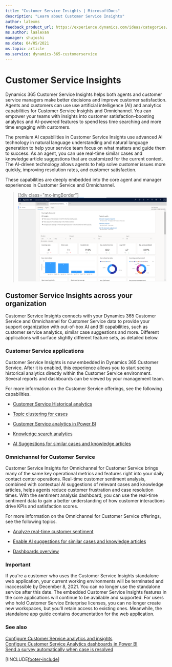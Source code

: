 ```yaml
---
title: "Customer Service Insights | MicrosoftDocs"
description: "Learn about Customer Service Insights"
author: lalexms
feedback_product_url: https://experience.dynamics.com/ideas/categories/list/?category=a7f4a807-de3b-eb11-a813-000d3a579c38&forum=b68e50a6-88d9-e811-a96b-000d3a1be7ad
ms.author: laalexan
manager: shujoshi
ms.date: 04/05/2021
ms.topic: article
ms.service: dynamics-365-customerservice
---
```


# Customer Service Insights

Dynamics 365 Customer Service Insights helps both agents and customer service managers make better decisions and improve customer satisfaction. Agents and customers can use use artificial intelligence (AI) and analytics capabilities for Customer Service Insights and Omnichannel. You can empower your teams with insights into customer satisfaction–boosting analytics and AI-powered features to spend less time searching and more time engaging with customers. 

The premium AI capabilities in Customer Service Insights use advanced AI technology in natural language understanding and natural language generation to help your service team focus on what matters and guide them to success. As an agent, you can use real-time similar cases and knowledge article suggestions that are customized for the current context. The AI-driven technology allows agents to help solve customer issues more quickly, improving resolution rates, and customer satisfaction. 

These capabilities are deeply embedded into the core agent and manager experiences in Customer Service and Omnichannel. 

> [!div class="mx-imgBorder"]
>![Customer Service Insights](media/customer-service-insights.png "Customer Service Insights")

## Customer Service Insights across your organization

Customer Service Insights connects with your Dynamics 365 Customer Service and Omnichannel for Customer Service data to provide your support organization with out-of-box AI and BI capabilities, such as customer service analytics, similar case suggestions and more. Different applications will surface slightly different feature sets, as detailed below.

### Customer Service applications

Customer Service Insights is now embedded in Dynamics 365 Customer Service. After it is enabled, this experience allows you to start seeing historical analytics directly within the Customer Service environment. Several reports and dashboards can be viewed by your management team.

For more information on the Customer Service offerings, see the following capabilities.

- [Customer Service Historical analytics](configure-cs-historical-analytics-csh.md)

- [Topic clustering for cases](configure-topics-clustering-cases-cs.md)

- [Customer Service analytics in Power BI](configure-customer-service-analytics-dashboard.md)

- [Knowledge search analytics](enable-knowledge-search-insights.md)

- [AI Suggestions for similar cases and knowledge articles](csw-enable-ai-suggested-cases-knowledge-articles.md)

### Omnichannel for Customer Service

Customer Service Insights for Omnichannel for Customer Service brings many of the same key operational metrics and features right into your daily contact center operations. Real-time customer sentiment analysis, combined with contextual AI suggestions of relevant cases and knowledge articles, helps agents reduce customer frustration and case resolution times. With the sentiment analysis dashboard, you can use the real-time sentiment data to gain a better understanding of how customer interactions drive KPIs and satisfaction scores.

For more information on the Omnichannel for Customer Service offerings, see the following topics.

- [Analyze real-time customer sentiment](enable-sentiment-analysis.md)

- [Enable AI suggestions for similar cases and knowledge articles](csw-enable-ai-suggested-cases-knowledge-articles.md)

- [Dashboards overview](customer-service-analytics-insights-csh.md)

### Important

If you're a customer who uses the Customer Service Insights standalone web application, your current working environments will be terminated and inaccessible by December 8, 2021. You can no longer use the standalone service after this date. The embedded Customer Service Insights features in the core applications will continue to be available and supported. For users who hold Customer Service Enterprise licenses, you can no longer create new workspaces, but you'll retain access to existing ones. Meanwhile, the standalone app guide contains documentation for the web application.

### See also

[Configure Customer Service analytics and insights](configure-customer-service-analytics-insights-csh.md) <br>
[Configure Customer Service Analytics dashboards in Power BI](configure-customer-service-analytics-dashboard.md) <br>
[Send a survey automatically when case is resolved](https://go.microsoft.com/fwlink/p/?linkid=2153819)

[!INCLUDE[footer-include](../includes/footer-banner.md)]